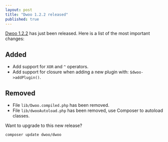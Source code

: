 ```yaml
---
layout: post
title: "Dwoo 1.2.2 released"
published: true
---
```

<!-- more -->
[Dwoo 1.2.2](https://github.com/dwoo-project/dwoo/tree/1.2.2) has just been released. Here is a list of the most important changes:

Added
-----
* Add support for `XOR` and `^` operators.
* Add support for closure when adding a new plugin with: `$dwoo->addPlugin()`.

Removed
-------
* File `lib/Dwoo.compiled.php` has been removed.
* File `lib/dwooAutoload.php` has been removed, use Composer to autoload classes.

Want to upgrade to this new release?

	composer update dwoo/dwoo